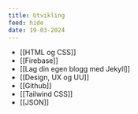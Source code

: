 ```yaml
---
title: Utvikling
feed: hide
date: 19-03-2024
---
```



- [[HTML og CSS]]
- [[Firebase]]
- [[Lag din egen blogg med Jekyll]]
- [[Design, UX og UU]]
- [[Github]]
- [[Tailwind CSS]]
- [[JSON]] 
